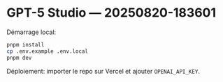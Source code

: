# GPT-5 Studio — 20250820-183601

Démarrage local:

```bash
pnpm install
cp .env.example .env.local
pnpm dev
```

Déploiement: importer le repo sur Vercel et ajouter `OPENAI_API_KEY`.
